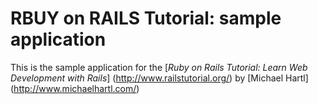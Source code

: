 # RBUY on RAILS Tutorial: sample application

This is the sample application for the [*Ruby on Rails Tutorial: Learn Web Development with Rails*]
(http://www.railstutorial.org/)
by [Michael Hartl] (http://www.michaelhartl.com/)